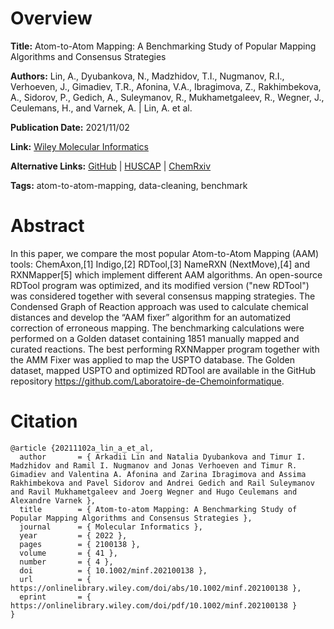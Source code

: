 # Overview
**Title:**
Atom-to-Atom Mapping: A Benchmarking Study of Popular Mapping Algorithms and Consensus Strategies

**Authors:**
Lin, A., Dyubankova, N., Madzhidov, T.I., Nugmanov, R.I., Verhoeven, J., Gimadiev, T.R., Afonina, V.A., Ibragimova, Z., Rakhimbekova, A., Sidorov, P., Gedich, A., Suleymanov, R., Mukhametgaleev, R., Wegner, J., Ceulemans, H., and Varnek, A. |
Lin, A. et al.

**Publication Date:**
2021/11/02

**Link:**
[Wiley Molecular Informatics](https://onlinelibrary.wiley.com/doi/10.1002/minf.202100138)

**Alternative Links:**
[GitHub](https://github.com/Laboratoire-de-Chemoinformatique/Reaction_Data_Cleaning) |
[HUSCAP](https://eprints.lib.hokudai.ac.jp/dspace/handle/2115/88966) |
[ChemRxiv](https://chemrxiv.org/engage/chemrxiv/article-details/60c7505aee301c33b8c7a85e)

**Tags:**
atom-to-atom-mapping, data-cleaning, benchmark


# Abstract
In this paper, we compare the most popular Atom-to-Atom Mapping (AAM) tools: ChemAxon,[1] Indigo,[2] RDTool,[3] NameRXN (NextMove),[4] and RXNMapper[5] which implement different AAM algorithms.
An open-source RDTool program was optimized, and its modified version ("new RDTool") was considered together with several consensus mapping strategies.
The Condensed Graph of Reaction approach was used to calculate chemical distances and develop the “AAM fixer” algorithm for an automatized correction of erroneous mapping.
The benchmarking calculations were performed on a Golden dataset containing 1851 manually mapped and curated reactions.
The best performing RXNMapper program together with the AMM Fixer was applied to map the USPTO database.
The Golden dataset, mapped USPTO and optimized RDTool are available in the GitHub repository https://github.com/Laboratoire-de-Chemoinformatique.


# Citation
```
@article {20211102a_lin_a_et_al,
  author       = { Arkadii Lin and Natalia Dyubankova and Timur I. Madzhidov and Ramil I. Nugmanov and Jonas Verhoeven and Timur R. Gimadiev and Valentina A. Afonina and Zarina Ibragimova and Assima Rakhimbekova and Pavel Sidorov and Andrei Gedich and Rail Suleymanov and Ravil Mukhametgaleev and Joerg Wegner and Hugo Ceulemans and Alexandre Varnek },
  title        = { Atom-to-atom Mapping: A Benchmarking Study of Popular Mapping Algorithms and Consensus Strategies },
  journal      = { Molecular Informatics },
  year         = { 2022 },
  pages        = { 2100138 },
  volume       = { 41 },
  number       = { 4 },
  doi          = { 10.1002/minf.202100138 },
  url          = { https://onlinelibrary.wiley.com/doi/abs/10.1002/minf.202100138 },
  eprint       = { https://onlinelibrary.wiley.com/doi/pdf/10.1002/minf.202100138 }
}
```
